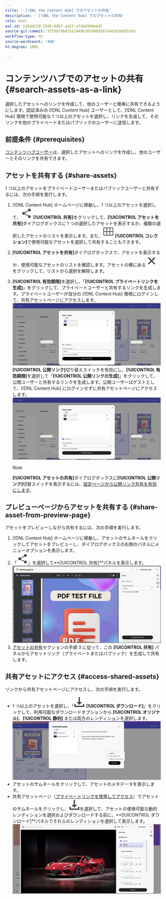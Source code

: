 ```yaml
---
title: ' [!DNL the Content Hub] でのアセットの共有'
description: ' [!DNL the Content Hub] でのアセットの共有'
role: User
exl-id: 5284d229-1596-40bf-aa5f-af4b6500ebdf
source-git-commit: 32fdbf9b4151c949b307d8bd587ade163682b2e5
workflow-type: ht
source-wordcount: '408'
ht-degree: 100%

---
```


# コンテンツハブでのアセットの共有 {#search-assets-as-a-link}

選択したアセットへのリンクを作成して、他のユーザーと簡単に共有できるようにします。認証済みの [!DNL Content Hub] ユーザーとして、[!DNL Content Hub] 環境で使用可能な 1 つ以上のアセットを選択し、リンクを生成して、そのリンクを他のプライベートまたはパブリックのユーザーに送信します。

## 前提条件 {#prerequisites}

[コンテンツハブユーザー](deploy-content-hub.md#onboard-content-hub-users)は、選択したアセットへのリンクを作成し、他のユーザーとそのリンクを共有できます。

## アセットを共有する {#share-assets}

1 つ以上のアセットをプライベートユーザーまたはパブリックユーザーと共有するには、次の手順を実行します。
1. [!DNL Content Hub] ホームページに移動し、1 つ以上のアセットを選択して、![共有](/help/assets/assets/share.svg) **[!UICONTROL 共有]**&#x200B;をクリックして、**[!UICONTROL アセットを共有]**&#x200B;ダイアログボックスに 1 つの選択したアセットを表示するか、複数の選択したアセットのリストを表示します。また、![コレクション](/help/assets/assets/Smock_Collection_18_N.svg) **[!UICONTROL コレクション]**&#x200B;で使用可能なアセットを選択して共有することもできます。
1. **[!UICONTROL アセットを共有]**&#x200B;ダイアログボックスで、アセットを表示するか、使用可能なアセットのリストを確認します。アセットの横にある![選択解除](/help/assets/assets/Close.svg)をクリックして、リストから選択を解除します。
1. **[!UICONTROL 有効期限]**&#x200B;を選択し、「**[!UICONTROL プライベートリンクを生成]**」をクリックして、プライベートユーザーと共有するリンクを生成します。プライベートユーザーが自分の [!DNL Content Hub] 環境にログインして、共有アセットページにアクセスします。
   ![プライベートリンクとパブリックリンク](/help/assets/assets/private-and-public-link.png)
**[!UICONTROL 公開リンク]**&#x200B;切り替えスイッチを有効にし、**[!UICONTROL 有効期限]**&#x200B;を選択して「**[!UICONTROL 公開リンクの生成]**」をクリックして、公開ユーザーと共有するリンクを生成します。公開ユーザーはゲストとして、[!DNL Content Hub] にログインせずに共有アセットページにアクセスします。
   ![プライベートリンクとパブリックリンク](/help/assets/assets/public-and-private-link.png)

   >[!NOTE]
   > 
   > **[!UICONTROL アセットの共有]**&#x200B;ダイアログボックスに&#x200B;**[!UICONTROL 公開リンク]**&#x200B;切替スイッチを表示するには、[設定ページから公開リンク共有を有効にします](/help/assets/configure-content-hub-ui-options.md#enable-public-link-sharing)。

## プレビューページからアセットを共有する {#share-asset-from-preview-page}

アセットをプレビューしながら共有するには、次の手順を実行します。

1. [!DNL Content Hub] ホームページに移動し、アセットのサムネールをクリックしてアセットをプレビューし、ダイアログボックスの右側のパネルにメニューオプションを表示します。
1. 「![共有](/help/assets/assets/share.svg)」を選択して&#x200B;**[!UICONTROL 共有]**パネルを表示します。
   ![プレビュー中にアセットを共有](/help/assets/assets/share-assets-from-share-panel.png)
1. [アセットの共有](#share-assets)セクションの手順 3 に従って、この **[!UICONTROL 共有]** パネルからアセットリンク（プライベートまたはパブリック）を生成して共有します。

## 共有アセットにアクセス {#access-shared-assets}

リンクから共有アセットページにアクセスし、次の手順を実行します。

* 1 つ以上のアセットを選択し、「![ダウンロード](/help/assets/assets/download-icon.svg) **[!UICONTROL ダウンロード]**」をクリックして、利用可能なダウンロードオプションから **[!UICONTROL オリジナル]**、**[!UICONTROL 静的]** または両方のレンディションを選択します。
  ![](/help/assets/assets/download-shared-assets.png)
* アセットのサムネールをクリックして、アセットのメタデータを表示します。
* 共有アセットページ（[プライベートリンクを使用してアクセス](#share-assets)）でアセットのサムネールをクリックし、![ダウンロード](/help/assets/assets/download-icon.svg)を選択して、アセットの使用可能な動的レンディションを選択およびダウンロードする前に、**[!UICONTROL ダウンロード]**パネルでそれらのレンディションを選択して表示します。
  ![](/help/assets/assets/download-renditions-shared-assets-page.png)





